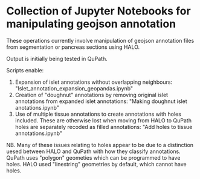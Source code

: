 # Collection of Jupyter Notebooks for manipulating geojson annotation

These operations currently involve manipulation of geojson annotation files from segmentation or pancreas sections using HALO. 

Output is initially being tested in QuPath. 

Scripts enable:
1. Expansion of islet annotations without overlapping neighbours: "Islet_annotation_expansion_geopandas.ipynb"
2. Creation of "doughnut" annotations by removing original islet annotations from expanded islet annotations: "Making doughnut islet anotations.ipynb"
3. Use of multiple tissue annotations to create annotations with holes included. These are otherwise lost when moving from HALO to QuPath holes are separately recoded as filled annotations: "Add holes to tissue annotations.ipynb"

NB. Many of these issues relating to holes appear to be due to a distinction uesed between HALO and QuPath with how they classify annotations. QuPath uses "polygon" geometies which can be programmed to have holes. HALO used "linestring" geometries by default, which cannot have holes.
